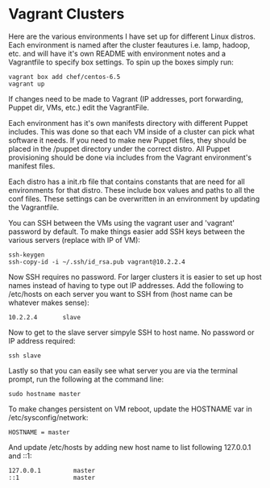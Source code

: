 Vagrant Clusters
===

Here are the various environments I have set up for different Linux distros.  Each environment is named after the cluster feautures i.e. lamp, hadoop, etc. and will have it's own README with environment notes and a Vagrantfile to specify box settings.  To spin up the boxes simply run:   
```
vagrant box add chef/centos-6.5    
vagrant up
```

If changes need to be made to Vagrant (IP addresses, port forwarding, Puppet dir, VMs, etc.) edit the VagrantFile.

Each environment has it's own manifests directory with different Puppet includes.  This was done so that each VM inside of a cluster can pick what software it needs.  If you need to make new Puppet files, they should be placed in the /puppet directory under the correct distro.  All Puppet provisioning should be done via includes from the Vagrant environment's manifest files.

Each distro has a init.rb file that contains constants that are need for all environments for that distro.  These include box values and paths to all the conf files.  These settings can be overwritten in an environment by updating the Vagrantfile.

You can SSH between the VMs using the vagrant user and 'vagrant' password by default.  To make things easier add SSH keys between the various servers (replace with IP of VM):  
```
ssh-keygen
ssh-copy-id -i ~/.ssh/id_rsa.pub vagrant@10.2.2.4
```

Now SSH requires no password.  For larger clusters it is easier to set up host names instead of having to type out IP addresses.  Add the following to /etc/hosts on each server you want to SSH from (host name can be whatever makes sense):
```
10.2.2.4       slave
```

Now to get to the slave server simpyle SSH to host name.  No password or IP address required:

```
ssh slave
```

Lastly so that you can easily see what server you are via the terminal prompt, run the following at the command line:
```
sudo hostname master
```

To make changes persistent on VM reboot, update the HOSTNAME var in /etc/sysconfig/network:
```
HOSTNAME = master
```

And update /etc/hosts by adding new host name to list following 127.0.0.1 and ::1:
```
127.0.0.1         master
::1               master
```
